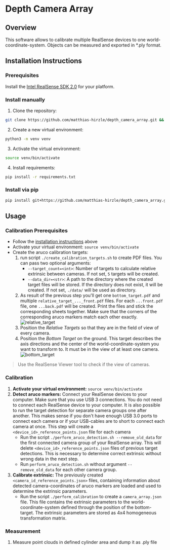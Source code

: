 # Depth Camera Array
## Overview
This software allows to calibrate multiple RealSense devices to one world-coordinate-system. Objects can be measured and 
exported in *.ply format.

## Installation Instructions
### Prerequisites
Install the [Intel RealSense SDK 2.0](https://www.intelrealsense.com/developers/) for your platform.

### Install manually
1. Clone the repository:
```bash
git clone https://github.com/matthias-hirzle/depth_camera_array.git && cd depth_camera_array
```
2. Create a new virtual environment:
```bash
python3 -m venv venv
```
3. Activate the virtual environment:
```bash
source venv/bin/activate
```
4. Install requirements:
```bash
pip install -r requirements.txt
```

### Install via pip
```bash
pip install git+https://github.com/matthias-hirzle/depth_camera_array.git@master#egg=depth_camera_array
```

## Usage
### Calibration Prerequisites
- Follow the [installation instructions](#installation-instructions) above
- Activate your virtual environment: `source venv/bin/activate`
- Create the aruco calibration targets:
    1. run script `./create_calibration_targets.sh` to create PDF files. You can pass two optional arguments: 
        - `--target_count=<int>`: Number of targets to calculate relative extrinsic between cameras. 
        If not set, `5` targets will be created.
        - `--data_dir=<str>`: A path to the directory where the created target files will be stored. If the directory 
        does not exist, it will be created. If not set, `./data/` will be used as directory.
    1. As result of the previous step you'll get one `bottom_target.pdf` and multiple 
    `relative_target_..._front.pdf` files. For each `...front.pdf` file, one `...back.pdf` will be created. 
    Print the files and stick the corresponding sheets together. Make sure that the corners of the corresponding aruco 
    markers match each other exactly.
    ![relative_target](https://user-images.githubusercontent.com/44577643/75158326-292e0400-5716-11ea-9479-fc4c3a662982.png)
    1. Position the _Relative Targets_ so that they are in the field of view of every camera.
    1. Position the _Bottom Target_ on the ground. This target describes the axis directions and the center of the 
    world-coordinate-system you want to transform to. It must be in the view of at least one camera.
    ![bottom_target](https://user-images.githubusercontent.com/44577643/75158186-e2d8a500-5715-11ea-8d8b-ccb845796f17.png)
> Use the RealSense Viewer tool to check if the view of cameras.    

### Calibration
1. **Activate your virtual environment:** `source venv/bin/activate`
1. **Detect aruco markers:**
Connect your RealSense devices to your computer. Make sure that you use USB 3 connections. You do not need to connect 
each RealSense device to your computer. It is also possible to run the target detection for separate camera groups one 
after another. This makes sense if you don't have enough USB 3.0 ports to connect each camera or if your USB-cables are
to short to connect each camera at once. This step will create a `<device_id>_reference_points.json` file for each 
camera 
    - Run the script `./perform_aruco_detection.sh --remove_old_data` for the first connected camera group of your 
    RealSense array. This will delete `<device_id>_reference_points.json` files of previous target detections. This is 
    necessary to determine correct extrinsic without wrong data in the next step.
    - Run `perform_aruco_detection.sh` without argument `--remove_old_data` for each other camera group. 
1. **Calibrate extrinsic:**
The previously created `<camera_id_reference_points.json>` files, containing information about detected 
camera-coordinates of aruco markers are loaded and used to determine the extrinsic parameters. 
    - Run the script `./perform_calibration` to create a `camera_array.json` file. This file contains the extrinsic 
    parameters to the world-coordinate-system defined through the position of the bottom-target. The extrinsic 
    parameters are stored as 4x4 homogeneous transformation matrix. 

### Measurement
1. Measure point clouds in defined cylinder area and dump it as .ply file